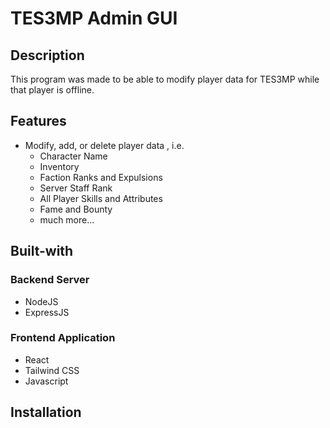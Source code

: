 # TES3MP Admin GUI

## Description
This program was made to be able to modify player data for TES3MP while that player is offline.

## Features
- Modify, add, or delete player data , i.e.
  - Character Name
  - Inventory
  - Faction Ranks and Expulsions
  - Server Staff Rank
  - All Player Skills and Attributes
  - Fame and Bounty
  - much more...

## Built-with
### Backend Server
- NodeJS
- ExpressJS

### Frontend Application
- React
- Tailwind CSS
- Javascript

## Installation
